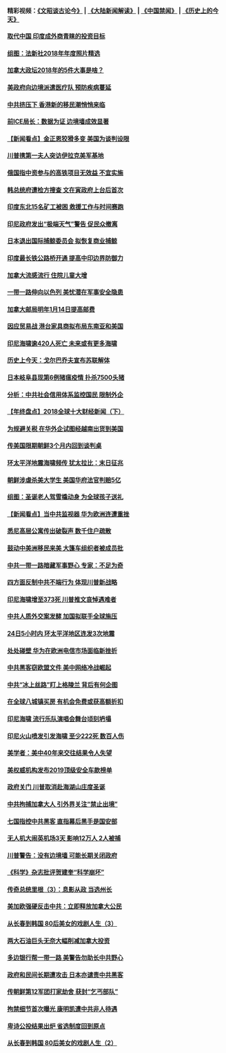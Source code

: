 #### 精彩视频：[《文昭谈古论今》](https://github.com/gfw-breaker/wenzhao/blob/master/README.md?t=12271231) | [《大陆新闻解读》](https://github.com/gfw-breaker/ntdtv-comedy/blob/master/README.md?t=12271231) | [《中国禁闻》](https://github.com/gfw-breaker/ntdtv-news/blob/master/README.md?t=12271231) | [《历史上的今天》](https://github.com/gfw-breaker/today-in-history/blob/master/README.md?t=12271231) 

#### [取代中国 印度成外商青睐的投资目标](../pages/nsc418/n10935215.md?t=12271231) 

#### [组图：法新社2018年年度照片精选](../pages/nsc418/n10935213.md?t=12271231) 

#### [加拿大政坛2018年的5件大事是啥？](../pages/nsc418/n10934199.md?t=12271231) 

#### [美政府向边境派遣医疗队 预防疾病蔓延](../pages/nsc418/n10934482.md?t=12271231) 

#### [中共挤压下 香港新的移民潮悄悄来临](../pages/nsc418/n10934111.md?t=12271231) 

#### [前ICE局长：数据为证 边境墙成效显著](../pages/nsc418/n10934433.md?t=12271231) 

#### [【新闻看点】金正恩狡猾多变 美国为谈判设限](../pages/nsc418/n10934183.md?t=12271231) 

#### [川普携第一夫人突访伊拉克美军基地](../pages/nsc418/n10934352.md?t=12271231) 

#### [俄国指中资参与的高铁项目无效益 不宜实施](../pages/nsc418/n10934141.md?t=12271231) 

#### [韩总统府遭检方搜查 文在寅政府上台后首次](../pages/nsc418/n10933090.md?t=12271231) 

#### [印度东北15名矿工被困 救援工作与时间赛跑](../pages/nsc418/n10933676.md?t=12271231) 

#### [印尼政府发出“极端天气”警告 促民众撤离](../pages/nsc418/n10933470.md?t=12271231) 

#### [日本退出国际捕鲸委员会 拟恢复商业捕鲸](../pages/nsc418/n10933334.md?t=12271231) 

#### [印度最长铁公路桥开通 提高中印边界防御力](../pages/nsc418/n10932809.md?t=12271231) 

#### [加拿大流感流行 住院儿童大增](../pages/nsc418/n10932744.md?t=12271231) 

#### [一带一路伸向以色列 美忧潜在军事安全隐患](../pages/nsc418/n10932712.md?t=12271231) 

#### [加拿大邮局明年1月14日提高邮费](../pages/nsc418/n10932741.md?t=12271231) 

#### [因应贸易战 港台家具商拟布局东南亚和美国](../pages/nsc418/n10932654.md?t=12271231) 

#### [印尼海啸逾420人死亡 未来或有更多海啸](../pages/nsc418/n10932350.md?t=12271231) 

#### [历史上今天：戈尔巴乔夫宣布苏联解体](../pages/nsc418/n10932195.md?t=12271231) 

#### [日本岐阜县现第6例猪瘟疫情 扑杀7500头猪](../pages/nsc418/n10931585.md?t=12271231) 

#### [分析：中共社会信用体系监控国民 限制外企](../pages/nsc418/n10928781.md?t=12271231) 

#### [【年终盘点】2018全球十大财经新闻（下）](../pages/nsc418/n10918551.md?t=12271231) 

#### [为规避关税 在华外企试图经越南出货到美国](../pages/nsc418/n10931698.md?t=12271231) 

#### [传美国限期朝鲜3个月内回到谈判桌](../pages/nsc418/n10931073.md?t=12271231) 

#### [环太平洋地震海啸频传 犹太拉比：末日征兆](../pages/nsc418/n10931369.md?t=12271231) 

#### [朝鲜涉虐杀美大学生 美国华府法官判赔5亿](../pages/nsc418/n10931032.md?t=12271231) 

#### [组图：圣诞老人驾雪橇动身 为全球孩子送礼](../pages/nsc418/n10930732.md?t=12271231) 

#### [【新闻看点】当中共监视器 华为欧洲连遭重挫](../pages/nsc418/n10930646.md?t=12271231) 

#### [悉尼高层公寓传出破裂声 数千住户疏散](../pages/nsc418/n10930665.md?t=12271231) 

#### [鼓动中美洲移民来美 大篷车组织者被成员批](../pages/nsc418/n10930604.md?t=12271231) 

#### [中共一带一路暗藏军事野心 专家：不足为奇](../pages/nsc418/n10930595.md?t=12271231) 

#### [四方面反制中共不端行为 体现川普新战略](../pages/nsc418/n10930171.md?t=12271231) 

#### [印尼海啸增至373死 川普推文哀悼遇难者](../pages/nsc418/n10929896.md?t=12271231) 

#### [中共人质外交案发酵 加国拟联手全球施压](../pages/nsc418/n10928999.md?t=12271231) 

#### [24日5小时内 环太平洋地区连发3次地震](../pages/nsc418/n10929109.md?t=12271231) 

#### [处处碰壁 华为在欧洲电信市场面临新挫折](../pages/nsc418/n10929057.md?t=12271231) 

#### [中共黑客窃欧盟文件 美中网络冷战崛起](../pages/nsc418/n10928801.md?t=12271231) 

#### [中共“冰上丝路”盯上格陵兰 背后有何企图](../pages/nsc418/n10926007.md?t=12271231) 

#### [在全球八城镇买房 有机会免费或获高额折扣](../pages/nsc418/n10927163.md?t=12271231) 

#### [印尼海啸 流行乐队演唱会舞台顷刻坍塌](../pages/nsc418/n10927974.md?t=12271231) 

#### [印尼火山喷发引发海啸 至少222死 数百人伤](../pages/nsc418/n10927495.md?t=12271231) 

#### [美学者：美中40年来交往结果令人失望](../pages/nsc418/n10927569.md?t=12271231) 

#### [美权威机构发布2019顶级安全车款榜单](../pages/nsc418/n10927038.md?t=12271231) 

#### [政府关门 川普取消赴海湖山庄度圣诞](../pages/nsc418/n10927613.md?t=12271231) 

#### [中共拘捕加拿大人 引外界关注“禁止出境”](../pages/nsc418/n10927145.md?t=12271231) 

#### [七国指控中共黑客 直指幕后黑手是国安部](../pages/nsc418/n10927012.md?t=12271231) 

#### [无人机大闹英机场3天 影响12万人 2人被捕](../pages/nsc418/n10926742.md?t=12271231) 

#### [川普警告：没有边境墙 可能长期关闭政府](../pages/nsc418/n10926277.md?t=12271231) 

#### [《科学》杂志批评贺建奎“科学崩坏”](../pages/nsc418/n10925960.md?t=12271231) 

#### [传奇总统里根（3）：息影从政 当选州长](../pages/nsc418/n10925669.md?t=12271231) 

#### [美加欧强硬反击中共：立即释放加拿大公民](../pages/nsc418/n10925745.md?t=12271231) 

#### [从长春到韩国 80后美女的戏剧人生（3）](../pages/nsc418/n10923009.md?t=12271231) 

#### [两大石油巨头无奈大幅削减加拿大投资](../pages/nsc418/n10925542.md?t=12271231) 

#### [多边银行帮一带一路 美警告勿助长中共野心](../pages/nsc418/n10925309.md?t=12271231) 

#### [政府和民间长期遭攻击 日本亦谴责中共黑客](../pages/nsc418/n10924008.md?t=12271231) 

#### [传朝鲜第12军团打家劫舍 获封“乞丐部队”](../pages/nsc418/n10924553.md?t=12271231) 

#### [拘禁细节首次曝光 康明凯遭中共非人待遇](../pages/nsc418/n10924051.md?t=12271231) 

#### [卑诗公投结果出炉 省选制度回到原点](../pages/nsc418/n10924449.md?t=12271231) 

#### [从长春到韩国 80后美女的戏剧人生（2）](../pages/nsc418/n10916777.md?t=12271231) 

